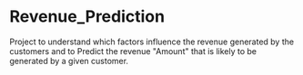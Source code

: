 # Revenue_Prediction
Project to understand which factors influence the revenue generated by the customers and to Predict the revenue "Amount" that is likely to be generated by a given customer.
